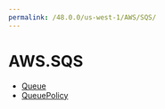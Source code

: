 ```yaml
---
permalink: /48.0.0/us-west-1/AWS/SQS/
---
```


# AWS.SQS



* [Queue](Queue.md)
* [QueuePolicy](QueuePolicy.md)